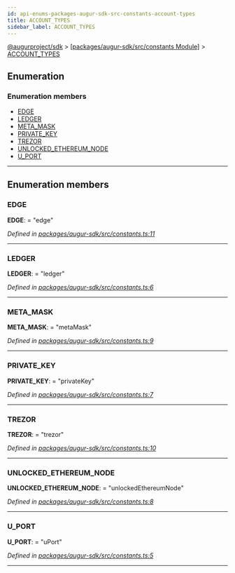 ```yaml
---
id: api-enums-packages-augur-sdk-src-constants-account-types
title: ACCOUNT_TYPES
sidebar_label: ACCOUNT_TYPES
---
```


[@augurproject/sdk](api-readme.md) > [[packages/augur-sdk/src/constants Module]](api-modules-packages-augur-sdk-src-constants-module.md) > [ACCOUNT_TYPES](api-enums-packages-augur-sdk-src-constants-account-types.md)

## Enumeration

### Enumeration members

* [EDGE](api-enums-packages-augur-sdk-src-constants-account-types.md#edge)
* [LEDGER](api-enums-packages-augur-sdk-src-constants-account-types.md#ledger)
* [META_MASK](api-enums-packages-augur-sdk-src-constants-account-types.md#meta_mask)
* [PRIVATE_KEY](api-enums-packages-augur-sdk-src-constants-account-types.md#private_key)
* [TREZOR](api-enums-packages-augur-sdk-src-constants-account-types.md#trezor)
* [UNLOCKED_ETHEREUM_NODE](api-enums-packages-augur-sdk-src-constants-account-types.md#unlocked_ethereum_node)
* [U_PORT](api-enums-packages-augur-sdk-src-constants-account-types.md#u_port)

---

## Enumeration members

<a id="edge"></a>

###  EDGE

**EDGE**:  = "edge"

*Defined in [packages/augur-sdk/src/constants.ts:11](https://github.com/AugurProject/augur/blob/a689f5d0f9/packages/augur-sdk/src/constants.ts#L11)*

___
<a id="ledger"></a>

###  LEDGER

**LEDGER**:  = "ledger"

*Defined in [packages/augur-sdk/src/constants.ts:6](https://github.com/AugurProject/augur/blob/a689f5d0f9/packages/augur-sdk/src/constants.ts#L6)*

___
<a id="meta_mask"></a>

###  META_MASK

**META_MASK**:  = "metaMask"

*Defined in [packages/augur-sdk/src/constants.ts:9](https://github.com/AugurProject/augur/blob/a689f5d0f9/packages/augur-sdk/src/constants.ts#L9)*

___
<a id="private_key"></a>

###  PRIVATE_KEY

**PRIVATE_KEY**:  = "privateKey"

*Defined in [packages/augur-sdk/src/constants.ts:7](https://github.com/AugurProject/augur/blob/a689f5d0f9/packages/augur-sdk/src/constants.ts#L7)*

___
<a id="trezor"></a>

###  TREZOR

**TREZOR**:  = "trezor"

*Defined in [packages/augur-sdk/src/constants.ts:10](https://github.com/AugurProject/augur/blob/a689f5d0f9/packages/augur-sdk/src/constants.ts#L10)*

___
<a id="unlocked_ethereum_node"></a>

###  UNLOCKED_ETHEREUM_NODE

**UNLOCKED_ETHEREUM_NODE**:  = "unlockedEthereumNode"

*Defined in [packages/augur-sdk/src/constants.ts:8](https://github.com/AugurProject/augur/blob/a689f5d0f9/packages/augur-sdk/src/constants.ts#L8)*

___
<a id="u_port"></a>

###  U_PORT

**U_PORT**:  = "uPort"

*Defined in [packages/augur-sdk/src/constants.ts:5](https://github.com/AugurProject/augur/blob/a689f5d0f9/packages/augur-sdk/src/constants.ts#L5)*

___

